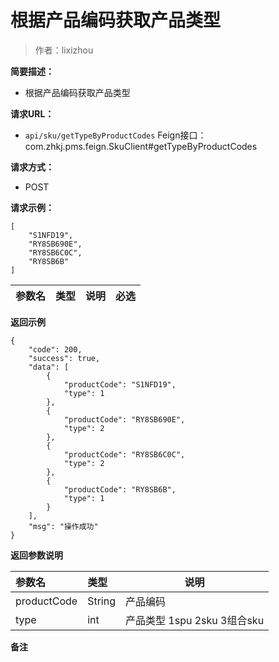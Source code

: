 # 根据产品编码获取产品类型

> 作者：lixizhou

**简要描述：** 

- 根据产品编码获取产品类型

**请求URL：** 
- `api/sku/getTypeByProductCodes`
Feign接口：com.zhkj.pms.feign.SkuClient#getTypeByProductCodes
  
**请求方式：**
- POST 

**请求示例：**
```
[
    "S1NFD19",
    "RY8SB690E",
    "RY8SB6C0C",
    "RY8SB6B"
]
```

|参数名|类型|说明|必选|
|:----    |:---|:----- |-----   |

 **返回示例**
``` 
{
    "code": 200,
    "success": true,
    "data": [
        {
            "productCode": "S1NFD19",
            "type": 1
        },
        {
            "productCode": "RY8SB690E",
            "type": 2
        },
        {
            "productCode": "RY8SB6C0C",
            "type": 2
        },
        {
            "productCode": "RY8SB6B",
            "type": 1
        }
    ],
    "msg": "操作成功"
}
```
 **返回参数说明** 

|参数名|类型|说明|
|:-----  |:-----|-----|
|productCode |String   |产品编码|
|type |int   |产品类型 1spu 2sku 3组合sku|

 **备注**